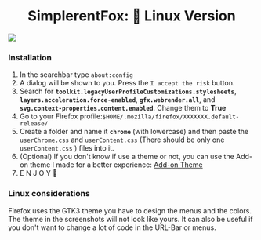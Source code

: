 <div align="center">
<h1>SimplerentFox: 🦊 Linux Version</h1>
</div>

![](https://github.com/MiguelRAvila/SimplerentFox/blob/master/Images/preview1.png)

### Installation

1. In the searchbar type `about:config`
2. A dialog will be shown to you. Press the `I accept the risk` button.
3. Search for **`toolkit.legacyUserProfileCustomizations.stylesheets`**, **`layers.acceleration.force-enabled`**, **`gfx.webrender.all`**, and **`svg.context-properties.content.enabled`**. Change them to **True**
4. Go to your Firefox profile:`$HOME/.mozilla/firefox/XXXXXXX.default-release/`
5. Create a folder and name it **`chrome`** (with lowercase) and then paste the `userChrome.css` and `userContent.css` (There should be only one `userContent.css` ) files into it.
6. (Optional) If you don't know if use a theme or not, you can use the Add-on theme I made for a better experience: [Add-on Theme](https://addons.mozilla.org/en-US/firefox/addon/simplerentfox/)
7. E N J O Y 🦊

### Linux considerations

Firefox uses the GTK3 theme you have to design the menus and the colors. The theme in the screenshots will not look like yours. It can also be useful if you don't want to change a lot of code in the URL-Bar or menus.
